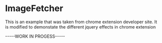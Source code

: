 ImageFetcher
============
This is an example that was taken from chrome extension developer site.
It is modified to demonstate the different jquery effects in chrome extension

-----WORK IN PROGESS-----

